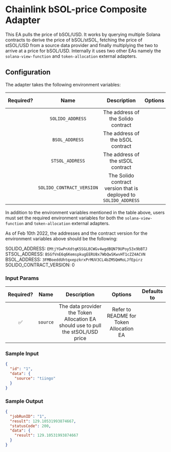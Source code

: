 # Chainlink bSOL-price Composite Adapter

This EA pulls the price of bSOL/USD. It works by querying multiple Solana contracts to derive the price of bSOL/stSOL, fetching the price of stSOL/USD from a source data provider and finally multiplying the two to arrive at a price for bSOL/USD. Internally it uses two other EAs namely the `solana-view-function` and `token-allocation` external adapters.

## Configuration

The adapter takes the following environment variables:

| Required? |           Name            |                           Description                            | Options | Defaults to |
| :-------: | :-----------------------: | :--------------------------------------------------------------: | :-----: | :---------: |
|           |     `SOLIDO_ADDRESS`      |                The address of the Solido contract                |         |             |
|           |      `BSOL_ADDRESS`       |                 The address of the bSOL contract                 |         |             |
|           |      `STSOL_ADDRESS`      |                The address of the stSOL contract                 |         |             |
|           | `SOLIDO_CONTRACT_VERSION` | The Solido contract version that is deployed to `SOLIDO_ADDRESS` |         |             |

In addition to the environment variables mentioned in the table above, users must set the required environment variables for both the `solana-view-function` and `token-allocation` external adapters.

As of Feb 10th 2022, the addresses and the contract version for the environment variables above should be the following:

SOLIDO_ADDRESS: `EMtjYGwPnXdtqK5SGL8CWGv4wgdBQN79UPoy53x9bBTJ`
STSOL_ADDRESS: `BSGfVnE6q6KemspkugEERU8x7WbQwSKwvHT1cZZ4ACVN`
BSOL_ADDRESS: `3FMBoeddUhtqxepzkrxPrMUV3CL4bZM5QmMoLJfEpirz`
SOLIDO_CONTRACT_VERSION: 0

### Input Params

| Required? |   Name   |                                   Description                                    |                 Options                 | Defaults to |
| :-------: | :------: | :------------------------------------------------------------------------------: | :-------------------------------------: | :---------: |
|    ✅     | `source` | The data provider the Token Allocation EA should use to pull the stSOL/USD price | Refer to README for Token Allocation EA |             |

### Sample Input

```json
{
  "id": "1",
  "data": {
    "source": "tiingo"
  }
}
```

### Sample Output

```json
{
  "jobRunID": "1",
  "result": 129.10531993874667,
  "statusCode": 200,
  "data": {
    "result": 129.10531993874667
  }
}
```
